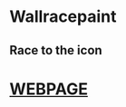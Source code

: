 # Wallracepaint
Race to the icon
---

# [WEBPAGE](http://assets.sharkbyte.bplaced.net/wallpaint.html)
